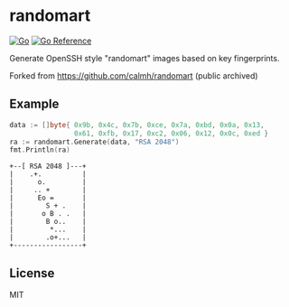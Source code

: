 randomart 
=========

[![Go](https://github.com/mengzhuo/randomart/actions/workflows/go.yml/badge.svg)](https://github.com/mengzhuo/randomart/actions/workflows/go.yml)
[![Go Reference](https://pkg.go.dev/badge/github.com/mengzhuo/randomart.svg)](https://pkg.go.dev/github.com/mengzhuo/randomart)

Generate OpenSSH style "randomart" images based on key fingerprints.

Forked from https://github.com/calmh/randomart (public archived)

Example
-------

```go
data := []byte{ 0x9b, 0x4c, 0x7b, 0xce, 0x7a, 0xbd, 0x0a, 0x13,
                0x61, 0xfb, 0x17, 0xc2, 0x06, 0x12, 0x0c, 0xed }
ra := randomart.Generate(data, "RSA 2048")
fmt.Println(ra)
```

```
+--[ RSA 2048 ]---+
|    .+.          |
|      o.         |
|     .. +        |
|      Eo =       |
|        S + .    |
|       o B . .   |
|        B o..    |
|         *...    |
|        .o+...   |
+-----------------+
```

License
-------

MIT
